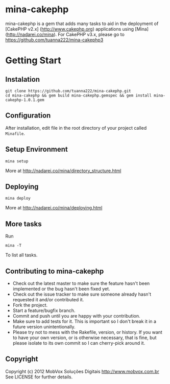# mina-cakephp

mina-cakephp is a gem that adds many tasks to aid in the deployment of [CakePHP v2.x] (http://www.cakephp.org) applications
using [Mina] (http://nadarei.co/mina).
For CakePHP v3.x, please go to https://github.com/tuanna222/mina-cakephp3

# Getting Start

## Instalation
	git clone https://github.com/tuanna222/mina-cakephp.git
	cd mina-cakephp && gem build mina-cakephp.gemspec && gem install mina-cakephp-1.0.1.gem

## Configuration

After installation, edit file in the root directory of your project called `Minafile`.

## Setup Environment

	mina setup

More at http://nadarei.co/mina/directory_structure.html

## Deploying

	mina deploy

More at http://nadarei.co/mina/deploying.html

## More tasks

Run

	mina -T

To list all tasks.

## Contributing to mina-cakephp
 
* Check out the latest master to make sure the feature hasn't been implemented or the bug hasn't been fixed yet.
* Check out the issue tracker to make sure someone already hasn't requested it and/or contributed it.
* Fork the project.
* Start a feature/bugfix branch.
* Commit and push until you are happy with your contribution.
* Make sure to add tests for it. This is important so I don't break it in a future version unintentionally.
* Please try not to mess with the Rakefile, version, or history. If you want to have your own version, or is otherwise necessary, that is fine, but please isolate to its own commit so I can cherry-pick around it.

## Copyright

Copyright (c) 2012 MobVox Soluções Digitais http://www.mobvox.com.br
See LICENSE for further details.
